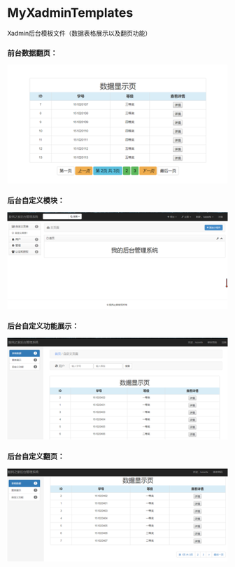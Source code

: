 ﻿# MyXadminTemplates
Xadmin后台模板文件（数据表格展示以及翻页功能）

### 前台数据翻页：
![avatar](./statics/git/index.png)

### 后台自定义模块：
![avatar](./statics/git/totalindex.png)

### 后台自定义功能展示：
![avatar](./statics/git/myself.png)

### 后台自定义翻页：
![avatar](./statics/git/page.png)